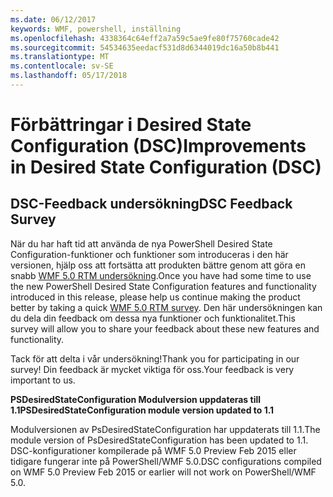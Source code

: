 ```yaml
---
ms.date: 06/12/2017
keywords: WMF, powershell, inställning
ms.openlocfilehash: 4338364c64eff2a7a59c5ae9fe80f75760cade42
ms.sourcegitcommit: 54534635eedacf531d8d6344019dc16a50b8b441
ms.translationtype: MT
ms.contentlocale: sv-SE
ms.lasthandoff: 05/17/2018
---
```

# <a name="improvements-in-desired-state-configuration-dsc"></a><span data-ttu-id="eada7-102">Förbättringar i Desired State Configuration (DSC)</span><span class="sxs-lookup"><span data-stu-id="eada7-102">Improvements in Desired State Configuration (DSC)</span></span>

## <a name="dsc-feedback-survey"></a><span data-ttu-id="eada7-103">DSC-Feedback undersökning</span><span class="sxs-lookup"><span data-stu-id="eada7-103">DSC Feedback Survey</span></span>

<span data-ttu-id="eada7-104">När du har haft tid att använda de nya PowerShell Desired State Configuration-funktioner och funktioner som introduceras i den här versionen, hjälp oss att fortsätta att produkten bättre genom att göra en snabb [WMF 5.0 RTM undersökning](https://www.surveymonkey.com/r/SGLQM5W).</span><span class="sxs-lookup"><span data-stu-id="eada7-104">Once you have had some time to use the new PowerShell Desired State Configuration features and functionality introduced in this release, please help us continue making the product better by taking a quick [WMF 5.0 RTM survey](https://www.surveymonkey.com/r/SGLQM5W).</span></span> <span data-ttu-id="eada7-105">Den här undersökningen kan du dela din feedback om dessa nya funktioner och funktionalitet.</span><span class="sxs-lookup"><span data-stu-id="eada7-105">This survey will allow you to share your feedback about these new features and functionality.</span></span>

<span data-ttu-id="eada7-106">Tack för att delta i vår undersökning!</span><span class="sxs-lookup"><span data-stu-id="eada7-106">Thank you for participating in our survey!</span></span> <span data-ttu-id="eada7-107">Din feedback är mycket viktiga för oss.</span><span class="sxs-lookup"><span data-stu-id="eada7-107">Your feedback is very important to us.</span></span>

<span data-ttu-id="eada7-108">**PSDesiredStateConfiguration Modulversion uppdateras till 1.1**</span><span class="sxs-lookup"><span data-stu-id="eada7-108">**PSDesiredStateConfiguration module version updated to 1.1**</span></span>

<span data-ttu-id="eada7-109">Modulversionen av PsDesiredStateConfiguration har uppdaterats till 1.1.</span><span class="sxs-lookup"><span data-stu-id="eada7-109">The module version of PsDesiredStateConfiguration has been updated to 1.1.</span></span> <span data-ttu-id="eada7-110">DSC-konfigurationer kompilerade på WMF 5.0 Preview Feb 2015 eller tidigare fungerar inte på PowerShell/WMF 5.0.</span><span class="sxs-lookup"><span data-stu-id="eada7-110">DSC configurations compiled on WMF 5.0 Preview Feb 2015 or earlier will not work on PowerShell/WMF 5.0.</span></span>
